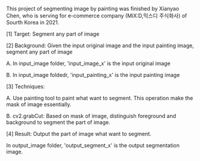 This project of segmenting image by painting was finished by Xianyao Chen, who is serving for e-commerce company (MiX:D,믹스디 주식화사) of Sourth Korea in 2021.

[1] Target: Segment any part of image 

[2] Background: Given the input original image and the input painting image, segment any part of image

A. In input_image folder, 'input_image_x' is the input original image

B. In input_image foldedr, 'input_painting_x' is the input painting image

[3] Techniques:

A. Use painting tool to paint what want to segment. This operation make the mask of image essentially. 

B. cv2.grabCut: Based on mask of image, distinguish foreground and background to segment the part of image.

[4] Result: Output the part of image what want to segment.

In output_image folder, 'output_segment_x' is the output segmentation image.
